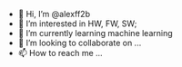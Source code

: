 - 👋 Hi, I’m @alexff2b
- 👀 I’m interested in HW, FW, SW;
- 🌱 I’m currently learning machine learning
- 💞️ I’m looking to collaborate on ...
- 📫 How to reach me ...

<!---
alexff2b/alexff2b is a ✨ special ✨ repository because its `README.md` (this file) appears on your GitHub profile.
You can click the Preview link to take a look at your changes.
--->
